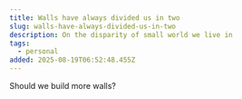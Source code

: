 ```yaml
---
title: Walls have always divided us in two
slug: walls-have-always-divided-us-in-two
description: On the disparity of small world we live in
tags:
  - personal
added: 2025-08-19T06:52:48.455Z
---
```


Should we build more walls?
